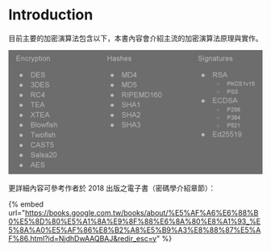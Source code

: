 # Introduction

目前主要的加密演算法包含以下，本書內容會介紹主流的加密演算法原理與實作。

![](<assets/螢幕快照 2017-11-19 上午9.22.41.png>)

更詳細內容可參考作者於 2018 出版之電子書（密碼學介紹章節）：

{% embed url="https://books.google.com.tw/books/about/%E5%AF%A6%E6%88%B0%E5%8D%80%E5%A1%8A%E9%8F%88%E6%8A%80%E8%A1%93_%E5%8A%A0%E5%AF%86%E8%B2%A8%E5%B9%A3%E8%88%87%E5%AF%86.html?id=NjdhDwAAQBAJ&redir_esc=y" %}
